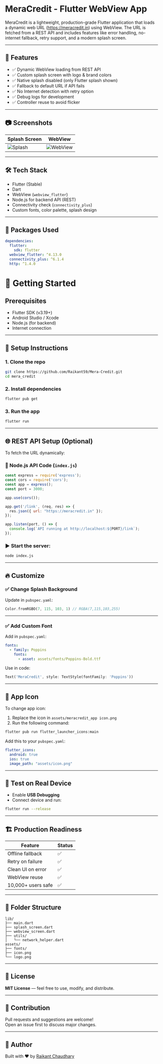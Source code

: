 # MeraCredit - Flutter WebView App

MeraCredit is a lightweight, production-grade Flutter application that loads a dynamic web URL (https://meracredit.in) using WebView. The URL is fetched from a REST API and includes features like error handling, no-internet fallback, retry support, and a modern splash screen.

---

## 📱 Features

- ✅ Dynamic WebView loading from REST API  
- ✅ Custom splash screen with logo & brand colors  
- ✅ Native splash disabled (only Flutter splash shown)  
- ✅ Fallback to default URL if API fails  
- ✅ No Internet detection with retry option  
- ✅ Debug logs for development  
- ✅ Controller reuse to avoid flicker  

---

## 📷 Screenshots

| Splash Screen | WebView |
|---------------|---------|
| ![Splash](screenshots/splash.png) | ![WebView](screenshots/webview.png) |

---

## 🛠️ Tech Stack

- Flutter (Stable)  
- Dart  
- WebView (`webview_flutter`)  
- Node.js for backend API (REST)  
- Connectivity check (`connectivity_plus`)  
- Custom fonts, color palette, splash design  

---

## 🧩 Packages Used

```yaml
dependencies:
  flutter:
    sdk: flutter
  webview_flutter: ^4.13.0
  connectivity_plus: ^6.1.4
  http: ^1.4.0
```

# 🚀 Getting Started

## Prerequisites

- Flutter SDK (v3.19+)
- Android Studio / Xcode
- Node.js (for backend)
- Internet connection

---

## 🔧 Setup Instructions

### 1. Clone the repo

```bash
git clone https://github.com/Raikant59/Mera-Credit.git
cd mera_credit
```

### 2. Install dependencies

```bash
flutter pub get
```

### 3. Run the app

```bash
flutter run
```

---

## 🌐 REST API Setup (Optional)

To fetch the URL dynamically:

### 📄 Node.js API Code (`index.js`)

```js
const express = require('express');
const cors = require('cors');
const app = express();
const port = 3000;

app.use(cors());

app.get('/link', (req, res) => {
  res.json({ url: "https://meracredit.in" });
});

app.listen(port, () => {
  console.log(`API running at http://localhost:${PORT}/link`);
});
```

### ▶️ Start the server:

```bash
node index.js
```

---

## 🔥 Customize

### ✅ Change Splash Background

Update in `pubspec.yaml`:

```dart
Color.fromRGBO(7, 115, 103, 1) // RGBA(7,115,103,255)
```

---

### ✅ Add Custom Font

Add in `pubspec.yaml`:

```yaml
fonts:
  - family: Poppins
    fonts:
      - asset: assets/fonts/Poppins-Bold.ttf
```

Use in code:

```dart
Text('MeraCredit', style: TextStyle(fontFamily: 'Poppins'))
```

---

## 📱 App Icon

To change app icon:

1. Replace the icon in `assets/meracredit_app icon.png`
2. Run the following command:

```bash
flutter pub run flutter_launcher_icons:main
```

Add this to your `pubspec.yaml`:

```yaml
flutter_icons:
  android: true
  ios: true
  image_path: "assets/icon.png"
```

---

## 🧪 Test on Real Device

- Enable **USB Debugging**  
- Connect device and run:

```bash
flutter run --release
```

---

## 🏗️ Production Readiness

| Feature             | Status |
|---------------------|--------|
| Offline fallback    | ✅     |
| Retry on failure    | ✅     |
| Clean UI on error   | ✅     |
| WebView reuse       | ✅     |
| 10,000+ users safe  | ✅     |

---

## 📂 Folder Structure

```plaintext
lib/
├── main.dart
├── splash_screen.dart
├── webview_screen.dart
├── utils/
│   └── network_helper.dart
assets/
├── fonts/
├── icon.png
└── logo.png
```

---

## 📜 License

**MIT License** — feel free to use, modify, and distribute.

---

## 🤝 Contribution

Pull requests and suggestions are welcome!  
Open an issue first to discuss major changes.

---

## 👤 Author

Built with ❤️ by [Raikant Chaudhary](https://github.com/Raikant59)
